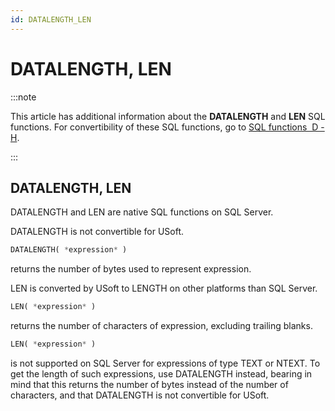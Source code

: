```yaml
---
id: DATALENGTH_LEN
---
```


# DATALENGTH, LEN




:::note

This article has additional information about the **DATALENGTH** and **LEN** SQL functions.
For convertibility of these SQL functions, go to [SQL functions  D - H](/docs/Modeller_and_Rules_Engine/SQL_functions/SQL_functions_DH.md).

:::

## **DATALENGTH, LEN**

DATALENGTH and LEN are native SQL functions on SQL Server.

DATALENGTH is not convertible for USoft.

```sql
DATALENGTH( *expression* )
```

returns the number of bytes used to represent expression.

LEN is converted by USoft to LENGTH on other platforms than SQL Server.

```sql
LEN( *expression* )
```

returns the number of characters of expression, excluding trailing blanks.

```sql
LEN( *expression* )
```

is not supported on SQL Server for expressions of type TEXT or NTEXT. To get the length of such expressions, use DATALENGTH instead, bearing in mind that this returns the number of bytes instead of the number of characters, and that DATALENGTH is not convertible for USoft.